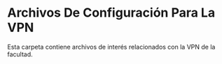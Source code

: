 # Archivos De Configuración Para La VPN

Esta carpeta contiene archivos de interés relacionados con la VPN de la facultad.
